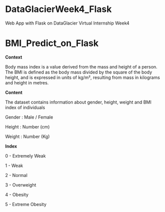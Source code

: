 # DataGlacierWeek4_Flask
Web App with Flask on DataGlacier Virtual Internship Week4

# BMI_Predict_on_Flask

**Context**

Body mass index is a value derived from the mass and height of a person. The BMI is defined as the body mass divided by the square of the body height, and is expressed in units of kg/m², resulting from mass in kilograms and height in metres.

**Content**

The dataset contains information about gender, height, weight and BMI index of individuals

Gender : Male / Female

Height : Number (cm)

Weight : Number (Kg)

**Index**

0 - Extremely Weak

1 - Weak

2 - Normal

3 - Overweight

4 - Obesity

5 - Extreme Obesity
